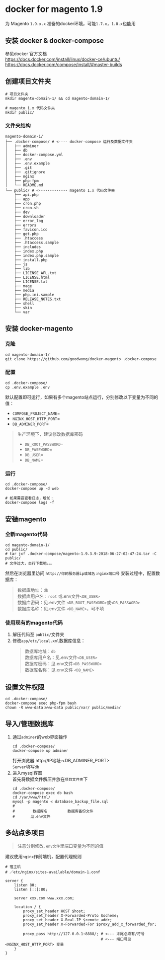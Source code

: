 
# docker for magento 1.9
为 Magento `1.9.x.x` 准备的docker环境，可能`1.7.x`，`1.8.x`也能用



## 安装 docker & docker-compose
参见docker 官方文档  
https://docs.docker.com/install/linux/docker-ce/ubuntu/  
https://docs.docker.com/compose/install/#master-builds  



## 创建项目文件夹
```shell
# 项目文件夹
mkdir magento-domain-1/ && cd magento-domain-1/

# magento 1.x 代码文件夹
mkdir public/
```

### 文件夹结构
```
magento-domain-1/
├── .docker-compose/ # <---- docker-compose 运行及数据文件夹
│   ├── adminer
│   ├── db
│   ├── docker-compose.yml
│   ├── .env
│   ├── .env.example
│   ├── .git
│   ├── .gitignore
│   ├── nginx
│   ├── php-fpm
│   └── README.md
└── public/ # <------------- magento 1.x 代码文件夹
    ├── api.php
    ├── app
    ├── cron.php
    ├── cron.sh
    ├── dev
    ├── downloader
    ├── error_log
    ├── errors
    ├── favicon.ico
    ├── get.php
    ├── .htaccess
    ├── .htaccess.sample
    ├── includes
    ├── index.php
    ├── index.php.sample
    ├── install.php
    ├── js
    ├── lib
    ├── LICENSE_AFL.txt
    ├── LICENSE.html
    ├── LICENSE.txt
    ├── mage
    ├── media
    ├── php.ini.sample
    ├── RELEASE_NOTES.txt
    ├── shell
    ├── skin
    └── var
```


## 安装 docker-magento

### 克隆
```shell
cd magento-domain-1/
git clone https://github.com/goodwong/docker-magento .docker-compose
```

### 配置
```shell
cd .docker-compose/
cp .env.example .env
```
默认配置即可运行，如果有多个magento站点运行，分别修改以下变量为不同的值：
- `COMPOSE_PROJECT_NAME`=  
- `NGINX_HOST_HTTP_PORT`=  
- `DB_ADMINER_PORT`=  

> 生产环境下，建议修改数据库密码  
> - `DB_ROOT_PASSWORD`=  
> - `DB_PASSWORD`=  
> - `DB_USER`=  
> - `DB_NAME`=  

### 运行
```shell
cd .docker-compose/
docker-compose up -d web

# 如果需要查看日志，增加：
docker-compose logs -f
```



## 安装magento

### 全新magento代码
```shell
cd magento-domain-1/
cd public/
# tar jxf .docker-compose/magento-1.9.3.9-2018-06-27-02-47-24.tar -C public/
# 文件过大，自行下载吧。。。
```
然后在浏览器里访问 `http://你的服务器ip或域名:nginx端口号`
安装过程中，配置数据库： 
> 数据库地址：`db`  
> 数据库用户名：`root` 或.env文件`<DB_USER>`  
> 数据库密码：见.env文件 `<DB_ROOT_PASSWORD>`或`<DB_PASSWORD>`  
> 数据库名称：见.env文件 `<DB_NAME>`，可不填  

### 使用现有的magento代码
1. 解压代码至 `public/`文件夹
2. 修改`app/etc/local.xml`数据库信息：
    > 数据库地址：`db`  
    > 数据库用户名：见.env文件`<DB_USER>`  
    > 数据库密码：见.env文件`<DB_PASSWORD>`  
    > 数据库名称：见.env文件 `<DB_NAME>`  

## 设置文件权限
```shell
cd .docker-compose/
docker-compose exec php-fpm bash
chown -R www-data:www-data public/var/ public/media/
```

## 导入/管理数据库
1. 通过`adminer`的web界面操作
    ```shell
    cd .docker-compose/
    docker-compose up adminer
    ```
    打开浏览器 http://IP地址:<DB_ADMINER_PORT>  
    `Server`填写`db`  
2. 进入mysql容器  
    首先将数据文件解压并放在`项目文件夹`下
    ```shell
    cd .docker-compose/
    docker-compose exec db bash
    cd /var/www/html/
    mysql -p magento < database_backup_file.sql
    #           ^                ^
    #        数据库名         数据库备份文件
    #       见.env文件
    ```

## 多站点多项目
> 注意分别修改`.env文件`里端口变量为不同的值  

建议使用`nginx`作前端机，配置代理规则
```nginx
# 宿主机
# ／etc/nginx/sites-available/domain-1.conf

server {
    listen 80;
    listen [::]:80;

    server xxx.com www.xxx.com;

    location / {
        proxy_set_header HOST $host;
        proxy_set_header X-Forwarded-Proto $scheme;
        proxy_set_header X-Real-IP $remote_addr;
        proxy_set_header X-Forwarded-For $proxy_add_x_forwarded_for;

        proxy_pass http://127.0.0.1:8888/; # <--- 末尾必须有/符号
                                           # <--- 端口号见<NGINX_HOST_HTTP_PORT> 变量
    }
}
```
